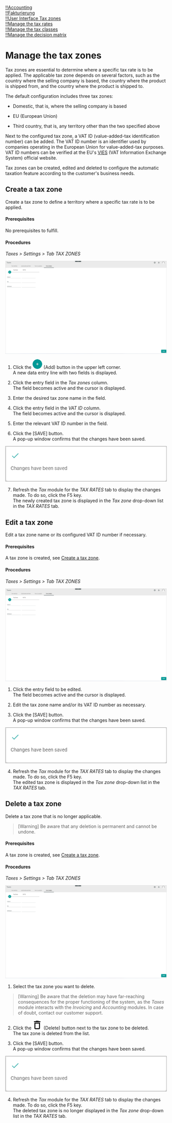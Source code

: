 [!!Accounting](RetailSuiteAccounting)  
[!!Fakturierung](RetailSuiteFaktBase)  
[!!User Interface Tax zones](../UserInterface/01d_TaxZones.md)  
[!!Manage the tax rates](./01_ManageTaxRates.md)  
[!!Manage the tax classes](./01_ManageTaxClasses.md)  
[!!Manage the decision matrix](../Operation/01_ManageDecisionMatrix.md)  


# Manage the tax zones

Tax zones are essential to determine where a specific tax rate is to be applied. The applicable tax zone depends on several factors, such as the country where the selling company is based, the country where the product is shipped from, and the country where the product is shipped to.

The default configuration includes three tax zones:

  - Domestic, that is, where the selling company is based

  - EU (European Union)  

  - Third country, that is, any territory other than the two specified above  

Next to the configured tax zone, a VAT ID (value-added-tax identification number) can be added. The VAT ID number is an identifier used by companies operating in the European Union for value-added-tax purposes. VAT ID numbers can be verified at the EU's [VIES](https://ec.europa.eu/taxation_customs/vies/) (VAT Information Exchange System) official website.

Tax zones can be created, edited and deleted to configure the automatic taxation feature according to the customer's business needs.


## Create a tax zone

Create a tax zone to define a territory where a specific tax rate is to be applied.

#### Prerequisites  

No prerequisites to fulfill.

#### Procedures

*Taxes > Settings > Tab TAX ZONES*

![Tax zones](../../Assets/Screenshots/Taxes/Settings/TaxZones/TaxZones.png "[Tax zones]")

1. Click the ![Add](../../Assets/Icons/Plus01.png "[Add]") (Add) button in the upper left corner.   
  A new data entry line with two fields is displayed.  

2. Click the entry field in the *Tax zones* column.  
  The field becomes active and the cursor is displayed.

3. Enter the desired tax zone name in the field.  

4. Click the entry field in the *VAT ID* column.  
  The field becomes active and the cursor is displayed.

5. Enter the relevant VAT ID number in the field.  

6. Click the [SAVE] button.  
  A pop-up window confirms that the changes have been saved.

  ![Changes saved](../../Assets/Screenshots/Taxes/Settings/TaxClasses/ChangesSaved.png "[Changes saved]")

7. Refresh the *Tax* module for the *TAX RATES* tab to display the changes made. To do so, click the F5 key.  
The newly created tax zone is displayed in the *Tax zone* drop-down list in the *TAX RATES* tab.

[comment]: <> (By creating a tax zone, SAVE shows the confirmation message. For changes to be displayed in the drop-down list in TAX RATES, the whole module must be refreshed with F5. Refresh icon does not work in this case, i.e. no changes in the drop-down list Tax zone are displayed. Stand 08.08.22)


## Edit a tax zone

Edit a tax zone name or its configured VAT ID number if necessary.

#### Prerequisites

A tax zone is created, see [Create a tax zone](#create-a-tax-zone).

#### Procedures

*Taxes > Settings > Tab TAX ZONES*

![Tax zones](../../Assets/Screenshots/Taxes/Settings/TaxZones/TaxZones.png "[Tax zones]")

1. Click the entry field to be edited.  
  The field becomes active and the cursor is displayed.

2. Edit the tax zone name and/or its VAT ID number as necessary.

3. Click the [SAVE] button.  
  A pop-up window confirms that the changes have been saved.

  ![Changes saved](../../Assets/Screenshots/Taxes/Settings/TaxClasses/ChangesSaved.png "[Changes saved]")

4. Refresh the *Tax* module for the *TAX RATES* tab to display the changes made. To do so, click the F5 key.  
The edited tax zone is displayed in the *Tax zone* drop-down list in the *TAX RATES* tab.

[comment]: <> (By editing a tax zone, SAVE shows the confirmation message. For changes to be displayed in the drop-down list in TAX RATES, the whole module must be refreshed with F5. Refresh icon does not work in this case, i.e. no changes in the drop-down list Tax zone are displayed. Stand 08.08.22)


## Delete a tax zone

Delete a tax zone that is no longer applicable.  

> [Warning] Be aware that any deletion is permanent and cannot be undone.

#### Prerequisites

A tax zone is created, see [Create a tax zone](#create-a-tax-zone).

#### Procedures

*Taxes > Settings > Tab TAX ZONES*

![Tax zones](../../Assets/Screenshots/Taxes/Settings/TaxZones/TaxZones.png "[Tax zones]")

1. Select the tax zone you want to delete.

  > [Warning] Be aware that the deletion may have far-reaching consequences for the proper functioning of the system, as the *Taxes* module interacts with the *Invoicing* and *Accounting* modules. In case of doubt, contact our customer support.

2. Click the ![Delete](../../Assets/Icons/Trash08.png "[Delete]") (Delete) button next to the tax zone to be deleted.  
  The tax zone is deleted from the list.

3. Click the [SAVE] button.  
  A pop-up window confirms that the changes have been saved.

  ![Changes saved](../../Assets/Screenshots/Taxes/Settings/TaxClasses/ChangesSaved.png "[Changes saved]")

4. Refresh the *Tax* module for the *TAX RATES* tab to display the changes made. To do so, click the F5 key.  
The deleted tax zone is no longer displayed in the *Tax zone* drop-down list in the *TAX RATES* tab.

[comment]: <> (By deleting a tax zone, SAVE shows the confirmation message. For changes to be displayed in the drop-down list in TAX RATES, the whole module must be refreshed with F5. Refresh icon does not work in this case, i.e. no changes in the drop-down list Tax zone are displayed. Stand 08.08.22)

